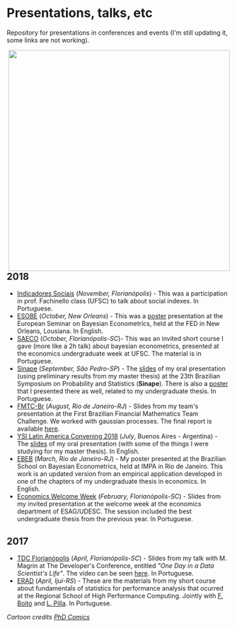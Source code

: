 # Presentations, talks, etc
Repository for presentations in conferences and events (I'm still updating it, some links are not working).

<img src="http://phdcomics.com/comics/archive/phd012113s.gif" width="500" align = "right">

## 2018

* [Indicadores Sociais](https://github.com/aishameriane/Presentations/tree/master/Indicadores-Sociais) (_November, Florianópolis_) - This was a participation in prof. Fachinello class (UFSC) to talk about social indexes. In Portuguese.
* [ESOBE]() (_October, New Orleans_) - This was a [poster]() presentation at the European Seminar on Bayesian Econometrics, held at the FED in New Orleans, Lousiana. In English.
* [SAECO](https://github.com/aishameriane/Presentations/tree/master/SAECO2018) (_October, Florianópolis-SC_)- This was an invited short course I gave (more like a 2h talk) about bayesian econometrics, presented at the economics undergraduate week at UFSC. The material is in Portuguese.
* [Sinape]() (_September, São Pedro-SP_) - The [slides]() of my oral presentation (using preliminary results from my master thesis) at the 23th Brazilian Symposium on Probability and Statistics (**Sinape**). There is also a [poster]() that I presented there as well, related to my undergraduate thesis. In Portuguese.
* [FMTC-Br]() (_August, Rio de Janeiro-RJ_) - Slides from my team's presentation at the First Brazilian Financial Mathematics Team Challenge. We worked with gaussian processes. The final report is available [here]().
* [YSI Latin America Convening 2018]() (_July_, Buenos Aires - Argentina) - The [slides]() of my oral presentation (with some of the things I were studying for my master thesis). In English.
* [EBEB]() (_March, Rio de Janeiro-RJ_) - My poster presented at the Brazilian School on Bayesian Econometrics, held at IMPA in Rio de Janeiro. This work is an updated version from an empirical application developed in one of the chapters of my undergraduate thesis in economics. In English.
* [Economics Welcome Week]() (_February, Florianópolis-SC_) - Slides from my invited presentation at the welcome week at the economics department of ESAG/UDESC. The session included the best undergraduate thesis from the previous year. In Portuguese.

## 2017

* [TDC Florianópolis]() (_April, Florianópolis-SC_) - Slides from my talk with M. Magrin at The Developer's Conference, entitled _"One Day in a Data Scientist's Life"_. The video can be seen [here](). In Portuguese.
* [ERAD]() (_April, Ijuí-RS_) - These are the materials from my short course about fundamentals of statistics for performance analysis that ocurred at the Regional School of High Performance Computing. Jointly with [F. Boito]() and [L. Pilla](). In Portuguese.


*Cartoon credits* _[PhD Comics](http://phdcomics.com/comics/archive.php?comicid=1553)_

